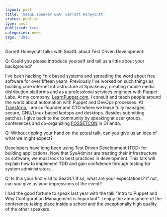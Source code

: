 ```yaml
---
layout: post
title: 'SeaGL speaker Q&A: Garrett Honeycutt'
status: publish
type: post
published: true
categories: news
tags: '2015'
---
```


Garrett Honeycutt talks with SeaGL about Test Driven Development:

Q: Could you please introduce yourself and tell us a little about your
background?

I've been hacking \*nix based systems and spreading the word about free
software for over fifteen years. Previously I've worked on such things
as building core internet infrastructure at Speakeasy, creating mobile
media distribution platforms and as a professional services engineer
with Puppet Labs. At my company, [LearnPuppet.com](http://learnpuppet.com),
I consult and teach people around the world about automation with Puppet and
DevOps processes. At [Transforia](http://transforia.com), I am co-founder
and CTO where we lease fully managed, secure, GNU/Linux based laptops
and desktops. Besides submitting patches, I give back to the community
by speaking at user groups, conferences and co-organizing
[FOSSETCON](http://fossetcon.org) in Orlando.

Q: Without tipping your hand on the actual talk, can you give us an
idea of what we might expect?

Developers have long been using Test Driven Development (TDD) for
building applications. Now that SysAdmins are treating their
infrastructure as software, we must look to best practices in
development. This talk will explain how to implement TDD and gain
confidence through testing for system administrators.

Q: Is this your first visit to SeaGL? If so, what are your expectations? If
not, can you give us your impressions of the event?

I had the good fortune to speak last year with the talk "Intro to Puppet
and Why Configuration Management is Important". I enjoy the atmosphere
of the conference taking place inside a school and the exceptionally
high quality of the other speakers.
